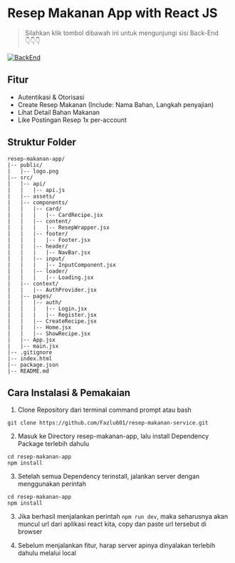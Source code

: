 # Resep Makanan App with React JS
>Silahkan klik tombol dibawah ini untuk mengunjungi sisi Back-End <br> 👇👇👇

[![BackEnd](https://img.shields.io/badge/BackEnd-Kunjungi-f9322c?style=for-the-badge&logo=laravel&logoColor=white)](https://github.com/Fazlu601/resep-makanan-app)
## **Fitur**
- Autentikasi & Otorisasi
- Create Resep Makanan (Include: Nama Bahan, Langkah penyajian)
- Lihat Detail Bahan Makanan
- Like Postingan Resep 1x per-account

## **Struktur Folder**
```
resep-makanan-app/
|-- public/
|   |-- logo.png
|-- src/
|   |-- api/
|   |   |-- api.js
|   |-- assets/
|   |-- components/
|   |   |-- card/
|   |   |   |-- CardRecipe.jsx
|   |   |-- content/
|   |   |   |-- ResepWrapper.jsx
|   |   |-- footer/
|   |   |   |-- Footer.jsx
|   |   |-- header/
|   |   |   |-- NavBar.jsx
|   |   |-- input/
|   |   |   |-- InputComponent.jsx
|   |   |-- loader/
|   |   |   |-- Loading.jsx
|   |-- context/
|   |   |-- AuthProvider.jsx
|   |-- pages/
|   |   |-- auth/
|   |   |   |-- Login.jsx
|   |   |   |-- Register.jsx
|   |   |-- CreateRecipe.jsx
|   |   |-- Home.jsx
|   |   |-- ShowRecipe.jsx
|   |-- App.jsx
|   |-- main.jsx
|-- .gitignore
|-- index.html
|-- package.json
|-- README.md
```

## **Cara Instalasi & Pemakaian**
1. Clone Repository dari terminal command prompt atau bash
```
git clone https://github.com/Fazlu601/resep-makanan-service.git
```

2. Masuk ke Directory resep-makanan-app, lalu install Dependency Package terlebih dahulu
```
cd resep-makanan-app
npm install
```

3. Setelah semua Dependency terinstall, jalankan server dengan menggunakan perintah
```
cd resep-makanan-app
npm install
```

3. Jika berhasil menjalankan perintah ``npm run dev``, maka seharusnya akan muncul url dari aplikasi react kita, copy dan paste url tersebut di browser

4. Sebelum menjalankan fitur, harap server apinya dinyalakan terlebih dahulu melalui local

